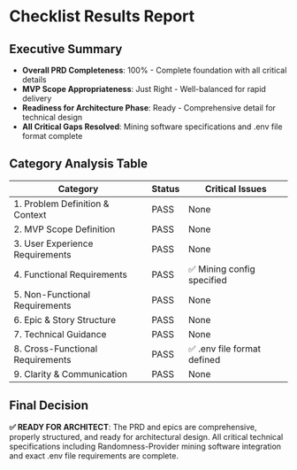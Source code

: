 # Checklist Results Report

## Executive Summary
- **Overall PRD Completeness**: 100% - Complete foundation with all critical details
- **MVP Scope Appropriateness**: Just Right - Well-balanced for rapid delivery
- **Readiness for Architecture Phase**: Ready - Comprehensive detail for technical design
- **All Critical Gaps Resolved**: Mining software specifications and .env file format complete

## Category Analysis Table

| Category                         | Status | Critical Issues |
| -------------------------------- | ------ | --------------- |
| 1. Problem Definition & Context  | PASS   | None            |
| 2. MVP Scope Definition          | PASS   | None            |
| 3. User Experience Requirements  | PASS   | None            |
| 4. Functional Requirements       | PASS   | ✅ Mining config specified |
| 5. Non-Functional Requirements   | PASS   | None            |
| 6. Epic & Story Structure        | PASS   | None            |
| 7. Technical Guidance            | PASS   | None            |
| 8. Cross-Functional Requirements | PASS   | ✅ .env file format defined |
| 9. Clarity & Communication       | PASS   | None            |

## Final Decision

**✅ READY FOR ARCHITECT**: The PRD and epics are comprehensive, properly structured, and ready for architectural design. All critical technical specifications including Randomness-Provider mining software integration and exact .env file requirements are complete.
